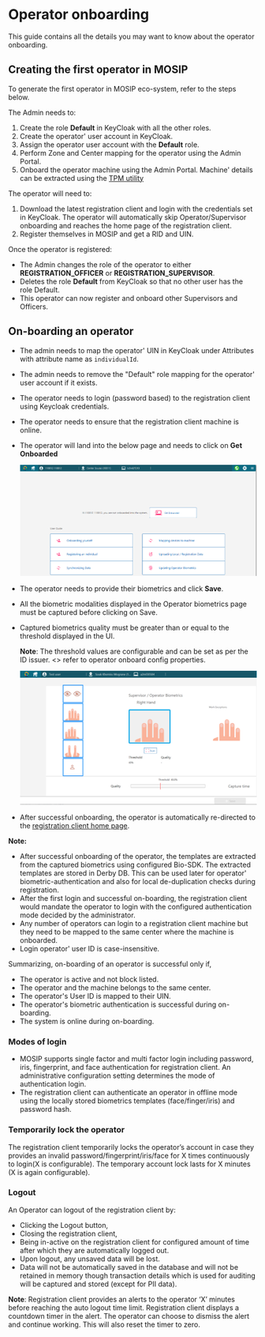 # Operator onboarding 
This guide contains all the details you may want to know about the operator onboarding.

## Creating the first operator in MOSIP
To generate the first operator in MOSIP eco-system, refer to the steps below.

The Admin needs to:
1. Create the role **Default** in KeyCloak with all the other roles.
1. Create the operator' user account in KeyCloak.
1. Assign the operator user account with the **Default** role.
1. Perform Zone and Center mapping for the operator using the Admin Portal.
1. Onboard the operator machine using the Admin Portal. Machine' details can be extracted using the [TPM utility](https://github.com/mosip/mosip-infra/blob/develop/deployment/sandbox-v2/utils/tpm/key_extractor/README.md)

The operator will need to:
1. Download the latest registration client and login with the credentials set in KeyCloak.
   The operator will automatically skip Operator/Supervisor onboarding and reaches the home page of the registration client.
2. Register themselves in MOSIP and get a RID and UIN.

Once the operator is registered:
* The Admin changes the role of the operator to either **REGISTRATION_OFFICER** or **REGISTRATION_SUPERVISOR**. 
* Deletes the role **Default** from KeyCloak so that no other user has the role Default.   
* This operator can now register and onboard other Supervisors and Officers.

## On-boarding an operator

* The admin needs to map the operator' UIN in KeyCloak under Attributes with attribute name as `individualId`.
* The admin needs to remove the "Default" role mapping for the operator' user account if it exists.
* The operator needs to login (password based) to the registration client using Keycloak credentials.
* The operator needs to ensure that the registration client machine is online.
* The operator will land into the below page and needs to click on **Get Onboarded**

  ![](_images/reg-client-user-onboard.png)

* The operator needs to provide their biometrics and click **Save**.
* All the biometric modalities displayed in the Operator biometrics page must be captured before clicking on Save.
* Captured biometrics quality must be greater than or equal to the threshold displayed in the UI.

  **Note**: The threshold values are configurable and can be set as per the ID issuer.
<<link to reg client config.md>> refer to operator onboard config properties.

  ![](_images/reg-client-biometric-page.png) 

* After successful onboarding, the operator is automatically re-directed to the [registration client home page](registration-client-home-page.md).

**Note:**
- After successful onboarding of the operator, the templates are extracted from the captured biometrics using configured Bio-SDK.
The extracted templates are stored in Derby DB. This can be used later for operator' biometric-authentication and also for local de-duplication checks during registration.
- After the first login and successful on-boarding, the registration client would mandate the operator to login with the configured authentication mode decided by the administrator.
- Any number of operators can login to a registration client machine but they need to be mapped to the same center where the machine is onboarded.
- Login operator' user ID is case-insensitive.

Summarizing, on-boarding of an operator is successful only if,
* The operator is active and not block listed.
* The operator and the machine belongs to the same center.
* The operator's User ID is mapped to their UIN. 
* The operator's biometric authentication is successful during on-boarding.
* The system is online during on-boarding.

### Modes of login
* MOSIP supports single factor and multi factor login including password, iris, fingerprint, and face authentication for registration client. An administrative configuration setting determines the mode of authentication login.
* The registration client can authenticate an operator in offline mode using the locally stored biometrics templates (face/finger/iris) and password hash.

### Temporarily lock the operator
The registration client temporarily locks the operator’s account in case they provides an invalid password/fingerprint/iris/face for X times continuously to login(X is configurable). The temporary account lock lasts for X minutes (X is again configurable).

### Logout
An Operator can logout of the registration client by:
* Clicking the Logout button, 
* Closing the registration client, 
* Being in-active on the registration client for configured amount of time after which they are automatically logged out.
* Upon logout, any unsaved data will be lost. 
* Data will not be automatically saved in the database and will not be retained in memory though transaction details which is used for auditing will be captured and stored (except for PII data).

**Note**: Registration client provides an alerts to the operator ‘X’ minutes before reaching the auto logout time limit. Registration client displays a countdown timer in the alert. The operator can choose to dismiss the alert and continue working. This will also reset the timer to zero.




